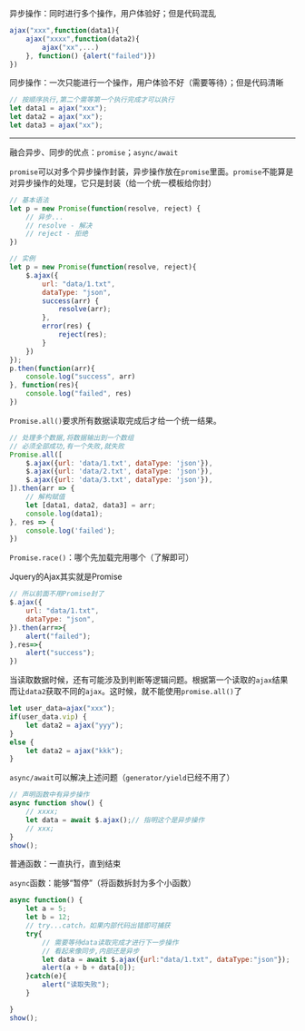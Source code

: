 异步操作：同时进行多个操作，用户体验好；但是代码混乱

```js
ajax("xxx",function(data1){
    ajax("xxxx",function(data2){
        ajax("xx",...)
    }, function() {alert("failed")})
})
```

同步操作：一次只能进行一个操作，用户体验不好（需要等待）；但是代码清晰

```js
// 按顺序执行,第二个需等第一个执行完成才可以执行
let data1 = ajax("xxx");
let data2 = ajax("xx");
let data3 = ajax("xx");
```

------



融合异步、同步的优点：`promise`；`async/await`

`promise`可以对多个异步操作封装，异步操作放在`promise`里面。`promise`不能算是对异步操作的处理，它只是封装（给一个统一模板给你封）

```js
// 基本语法
let p = new Promise(function(resolve, reject) {
    // 异步...
    // resolve - 解决
    // reject - 拒绝
})

// 实例
let p = new Promise(function(resolve, reject){
    $.ajax({
        url: "data/1.txt",
        dataType: "json",
        success(arr) {
            resolve(arr);
        },
        error(res) {
            reject(res);
        }
    })
});
p.then(function(arr){
    console.log("success", arr)
}, function(res){
    console.log("failed", res)
})
```

`Promise.all()`要求所有数据读取完成后才给一个统一结果。


```js
// 处理多个数据,将数据输出到一个数组
// 必须全部成功,有一个失败,就失败
Promise.all([
    $.ajax({url: 'data/1.txt', dataType: 'json'}),
    $.ajax({url: 'data/2.txt', dataType: 'json'}),
    $.ajax({url: 'data/3.txt', dataType: 'json'}),
]).then(arr => {
    // 解构赋值
    let [data1, data2, data3] = arr;
    console.log(data1);
}, res => {
    console.log('failed');
})  
```

`Promise.race()`：哪个先加载完用哪个（了解即可）

Jquery的Ajax其实就是Promise

```js
// 所以前面不用Promise封了
$.ajax({
    url: "data/1.txt",
    dataType: "json",
}).then(arr=>{
    alert("failed");
},res=>{
    alert("success");
})
```



当读取数据时候，还有可能涉及到判断等逻辑问题。根据第一个读取的`ajax`结果而让`data2`获取不同的`ajax`。这时候，就不能使用`promise.all()`了

```js
let user_data=ajax("xxx");
if(user_data.vip) {
	let data2 = ajax("yyy");
}
else {
	let data2 = ajax("kkk");
}
```

`async/await`可以解决上述问题（`generator/yield`已经不用了）

```js
// 声明函数中有异步操作
async function show() {
    // xxxx;
    let data = await $.ajax();// 指明这个是异步操作
    // xxx;
}
show();
```

普通函数：一直执行，直到结束

`async`函数：能够“暂停”（将函数拆封为多个小函数）

```js
async function() {
	let a = 5;
    let b = 12;
    // try...catch，如果内部代码出错即可捕获
    try{
        // 需要等待data读取完成才进行下一步操作
        // 看起来像同步,内部还是异步
        let data = await $.ajax({url:"data/1.txt", dataType:"json"});
        alert(a + b + data[0]);
    }catch(e){
        alert("读取失败");
    }

}
show();
```


